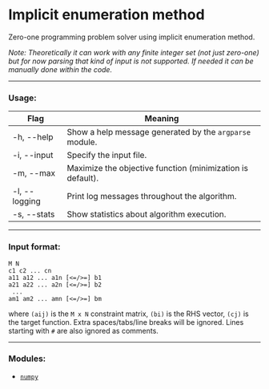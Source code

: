# Implicit enumeration method

Zero-one programming problem solver using implicit enumeration method.

*Note: Theoretically it can work with any finite integer set (not just zero-one) but for now parsing that kind of input is not supported. If needed it can be manually done within the code.*
__________________________________________
### Usage:

| Flag      | Meaning |
| ----------- | ----------- |
| -h, --help      | Show a help message generated by the `argparse` module.       |
| -i, --input   | Specify the input file.        |
| -m, --max   | Maximize the objective function (minimization is default).        |
| -l, --logging   | Print log messages throughout the algorithm.   |
| -s, --stats   | Show statistics about algorithm execution.   |

__________________________________________

### Input format:
```
M N
c1 c2 ... cn
a11 a12 ... a1n [<=/>=] b1
a21 a22 ... a2n [<=/>=] b2
 ... 
am1 am2 ... amn [<=/>=] bm
```
where `(aij)` is the `M x N` constraint matrix, `(bi)` is the RHS vector, `(cj)` is the target function. Extra spaces/tabs/line breaks will be ignored. Lines starting with `#` are also ignored as comments.

__________________________________________
### Modules:

- [`numpy`](https://numpy.org/)





